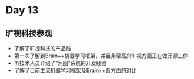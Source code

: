 # Day 13

## 旷视科技参观

- 了解了旷视科技的产品线
- 第一次了解到Brain++机器学习框架，并且非常高兴旷视方面正在做开源工作
- 听技术人员介绍了“河图”系统的开发经验
- 了解了目前主流机器学习框架及Brain++各方面的对比